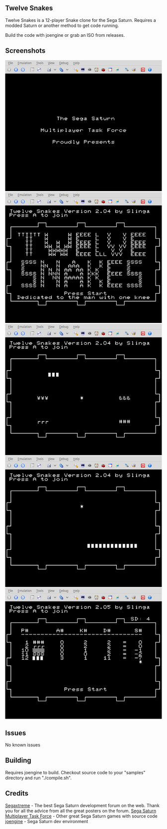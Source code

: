 ## Twelve Snakes
Twelve Snakes is a 12-player Snake clone for the Sega Saturn. Requires a modded Saturn or another method to get code running.

Build the code with joengine or grab an ISO from releases.

## Screenshots
![Sega Saturn Multiplayer Task Force](screenshots/ssmtf.png)
![Twelve Snakes Title](screenshots/title.png)
![Multiplayer](screenshots/multiplayer.png)
![Solo](screenshots/snake.png)
![Score](screenshots/score.png)

## Issues
No known issues

## Building
Requires joengine to build. Checkout source code to your "samples" directory and run "./compile.sh". 

## Credits
[Segaxtreme](http://www.segaxtreme.net/) - The best Sega Saturn development forum on the web. Thank you for all the advice from all the great posters on the forum. 
[Sega Saturn Multiplayer Task Force](http://vieille.merde.free.fr/) - Other great Sega Saturn games with source code
[joengine](https://github.com/johannes-fetz/joengine) - Sega Saturn dev environment



